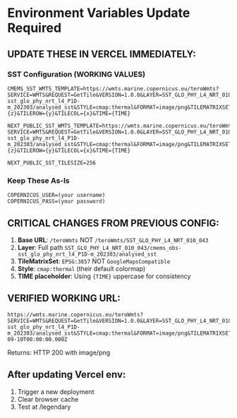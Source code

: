 # Environment Variables Update Required

## UPDATE THESE IN VERCEL IMMEDIATELY:

### SST Configuration (WORKING VALUES)
```
CMEMS_SST_WMTS_TEMPLATE=https://wmts.marine.copernicus.eu/teroWmts?SERVICE=WMTS&REQUEST=GetTile&VERSION=1.0.0&LAYER=SST_GLO_PHY_L4_NRT_010_043/cmems_obs-sst_glo_phy_nrt_l4_P1D-m_202303/analysed_sst&STYLE=cmap:thermal&FORMAT=image/png&TILEMATRIXSET=EPSG:3857&TILEMATRIX={z}&TILEROW={y}&TILECOL={x}&TIME={TIME}

NEXT_PUBLIC_SST_WMTS_TEMPLATE=https://wmts.marine.copernicus.eu/teroWmts?SERVICE=WMTS&REQUEST=GetTile&VERSION=1.0.0&LAYER=SST_GLO_PHY_L4_NRT_010_043/cmems_obs-sst_glo_phy_nrt_l4_P1D-m_202303/analysed_sst&STYLE=cmap:thermal&FORMAT=image/png&TILEMATRIXSET=EPSG:3857&TILEMATRIX={z}&TILEROW={y}&TILECOL={x}&TIME={TIME}

NEXT_PUBLIC_SST_TILESIZE=256
```

### Keep These As-Is
```
COPERNICUS_USER=(your username)
COPERNICUS_PASS=(your password)
```

## CRITICAL CHANGES FROM PREVIOUS CONFIG:

1. **Base URL**: `/teroWmts` NOT `/teroWmts/SST_GLO_PHY_L4_NRT_010_043`
2. **Layer**: Full path `SST_GLO_PHY_L4_NRT_010_043/cmems_obs-sst_glo_phy_nrt_l4_P1D-m_202303/analysed_sst`
3. **TileMatrixSet**: `EPSG:3857` NOT `GoogleMapsCompatible`
4. **Style**: `cmap:thermal` (their default colormap)
5. **TIME placeholder**: Using `{TIME}` uppercase for consistency

## VERIFIED WORKING URL:
```
https://wmts.marine.copernicus.eu/teroWmts?SERVICE=WMTS&REQUEST=GetTile&VERSION=1.0.0&LAYER=SST_GLO_PHY_L4_NRT_010_043/cmems_obs-sst_glo_phy_nrt_l4_P1D-m_202303/analysed_sst&STYLE=cmap:thermal&FORMAT=image/png&TILEMATRIXSET=EPSG:3857&TILEMATRIX=5&TILEROW=12&TILECOL=9&TIME=2025-09-10T00:00:00.000Z
```

Returns: HTTP 200 with image/png

## After updating Vercel env:
1. Trigger a new deployment
2. Clear browser cache
3. Test at /legendary
